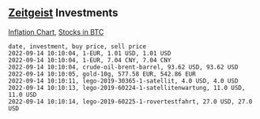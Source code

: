 ## [Zeitgeist](index.html) Investments

[Inflation Chart](https://inflationchart.com),
[Stocks in BTC](https://stonksinbtc.xyz/)

```
date, investment, buy price, sell price
2022-09-14 10:10:04, 1-EUR, 1.01 USD, 1.01 USD
2022-09-14 10:10:04, 1-EUR, 7.04 CNY, 7.04 CNY
2022-09-14 10:10:04, crude-oil-brent-barrel, 93.62 USD, 93.62 USD
2022-09-14 10:10:05, gold-10g, 577.58 EUR, 542.86 EUR
2022-09-14 10:10:11, lego-2019-30365-1-satellit, 4.0 USD, 4.0 USD
2022-09-14 10:10:13, lego-2019-60224-1-satellitenwartung, 11.0 USD, 11.0 USD
2022-09-14 10:10:14, lego-2019-60225-1-rovertestfahrt, 27.0 USD, 27.0 USD
```
